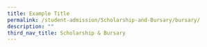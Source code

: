 ```yaml
---
title: Example Title
permalink: /student-admission/Scholarship-and-Bursary/bursary/
description: ""
third_nav_title: Scholarship & Bursary
---
```

